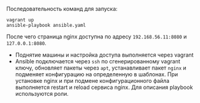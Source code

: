 Последовательность команд для запуска:
```
vagrant up
ansible-playbook ansible.yaml
```

После чего страница nginx доступна по адресу `192.168.56.11:8080` и `127.0.0.1:8080`.

* Поднятие машины и настройка доступа выполняется через vagrant
* Ansible подключается через `ssh` по сгенерированному vagrant ключу, обновляет пакеты через `apt`, устанавливает пакет `nginx` и подменяет конфигурацию на определенную в шаблонах. При установке nginx и при подмене конфигурационного файла выполняется restart и reload сервиса nginx. Для описания playbook используются роли.